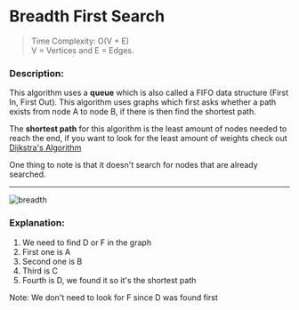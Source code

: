 # Breadth First Search

> Time Complexity: O(V + E) </br>
V = Vertices and E = Edges.

### Description:
This algorithm uses a **queue** which is also called a FIFO data structure (First In, First Out). This algorithm uses graphs which first asks whether a path exists from node A to node B, if there is then find the shortest path. </br>

The **shortest path** for this algorithm is the least amount of nodes needed to reach the end, if you want to look for the least amount of weights check out [Dijkstra's Algorithm](../dijkstra)

One thing to note is that it doesn't search for nodes that are already searched.

---

![breadth](https://user-images.githubusercontent.com/111989096/191940161-946bc6ee-33df-4ae7-b0fc-04286a0edc0d.png)

### Explanation:
1. We need to find D or F in the graph
2. First one is A
3. Second one is B
4. Third is C
5. Fourth is D, we found it so it's the shortest path

Note: We don't need to look for F since D was found first
